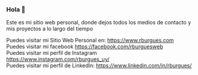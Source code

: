 ### Hola 👋

Este es mi sitio web personal, donde dejos todos los medios de contacto y mis proyectos a lo largo del tiempo

Puedes visitar mi Sitio Web Personal en: https://www.rburgues.com<br>
Puedes visitar mi facebook https://facebook.com/rburguesweb<br>
Puedes visitar mi perfil de Instagram https://www.instagram.com/rburgues_uy/<br>
Puedes visitar mi perfil de LinkedIn: https://www.linkedin.com/in/rburgues/<br>
<!--
**Rburgues/rburgues** is a ✨ _special_ ✨ repository because its `README.md` (this file) appears on your GitHub profile.

Here are some ideas to get you started:

- 🔭 I’m currently working on ...
- 🌱 I’m currently learning ...
- 👯 I’m looking to collaborate on ...
- 🤔 I’m looking for help with ...
- 💬 Ask me about ...
- 📫 How to reach me: ...
- 😄 Pronouns: ...
- ⚡ Fun fact: ...
-->
